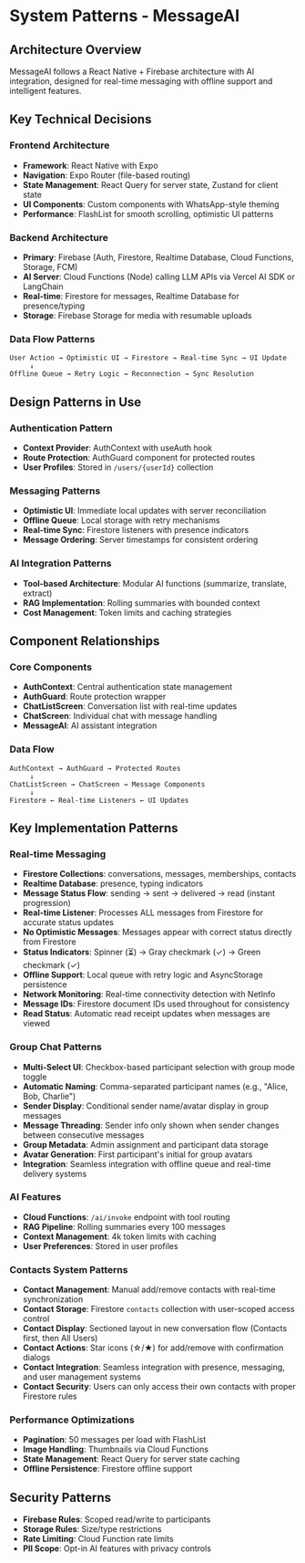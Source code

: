 # System Patterns - MessageAI

## Architecture Overview

MessageAI follows a React Native + Firebase architecture with AI integration, designed for real-time messaging with offline support and intelligent features.

## Key Technical Decisions

### Frontend Architecture

- **Framework**: React Native with Expo
- **Navigation**: Expo Router (file-based routing)
- **State Management**: React Query for server state, Zustand for client state
- **UI Components**: Custom components with WhatsApp-style theming
- **Performance**: FlashList for smooth scrolling, optimistic UI patterns

### Backend Architecture

- **Primary**: Firebase (Auth, Firestore, Realtime Database, Cloud Functions, Storage, FCM)
- **AI Server**: Cloud Functions (Node) calling LLM APIs via Vercel AI SDK or LangChain
- **Real-time**: Firestore for messages, Realtime Database for presence/typing
- **Storage**: Firebase Storage for media with resumable uploads

### Data Flow Patterns

```
User Action → Optimistic UI → Firestore → Real-time Sync → UI Update
     ↓
Offline Queue → Retry Logic → Reconnection → Sync Resolution
```

## Design Patterns in Use

### Authentication Pattern

- **Context Provider**: AuthContext with useAuth hook
- **Route Protection**: AuthGuard component for protected routes
- **User Profiles**: Stored in `/users/{userId}` collection

### Messaging Patterns

- **Optimistic UI**: Immediate local updates with server reconciliation
- **Offline Queue**: Local storage with retry mechanisms
- **Real-time Sync**: Firestore listeners with presence indicators
- **Message Ordering**: Server timestamps for consistent ordering

### AI Integration Patterns

- **Tool-based Architecture**: Modular AI functions (summarize, translate, extract)
- **RAG Implementation**: Rolling summaries with bounded context
- **Cost Management**: Token limits and caching strategies

## Component Relationships

### Core Components

- **AuthContext**: Central authentication state management
- **AuthGuard**: Route protection wrapper
- **ChatListScreen**: Conversation list with real-time updates
- **ChatScreen**: Individual chat with message handling
- **MessageAI**: AI assistant integration

### Data Flow

```
AuthContext → AuthGuard → Protected Routes
     ↓
ChatListScreen → ChatScreen → Message Components
     ↓
Firestore ← Real-time Listeners ← UI Updates
```

## Key Implementation Patterns

### Real-time Messaging

- **Firestore Collections**: conversations, messages, memberships, contacts
- **Realtime Database**: presence, typing indicators
- **Message Status Flow**: sending → sent → delivered → read (instant progression)
- **Real-time Listener**: Processes ALL messages from Firestore for accurate status updates
- **No Optimistic Messages**: Messages appear with correct status directly from Firestore
- **Status Indicators**: Spinner (⏳) → Gray checkmark (✓) → Green checkmark (✓)
- **Offline Support**: Local queue with retry logic and AsyncStorage persistence
- **Network Monitoring**: Real-time connectivity detection with NetInfo
- **Message IDs**: Firestore document IDs used throughout for consistency
- **Read Status**: Automatic read receipt updates when messages are viewed

### Group Chat Patterns

- **Multi-Select UI**: Checkbox-based participant selection with group mode toggle
- **Automatic Naming**: Comma-separated participant names (e.g., "Alice, Bob, Charlie")
- **Sender Display**: Conditional sender name/avatar display in group messages
- **Message Threading**: Sender info only shown when sender changes between consecutive messages
- **Group Metadata**: Admin assignment and participant data storage
- **Avatar Generation**: First participant's initial for group avatars
- **Integration**: Seamless integration with offline queue and real-time delivery systems

### AI Features

- **Cloud Functions**: `/ai/invoke` endpoint with tool routing
- **RAG Pipeline**: Rolling summaries every 100 messages
- **Context Management**: 4k token limits with caching
- **User Preferences**: Stored in user profiles

### Contacts System Patterns

- **Contact Management**: Manual add/remove contacts with real-time synchronization
- **Contact Storage**: Firestore `contacts` collection with user-scoped access control
- **Contact Display**: Sectioned layout in new conversation flow (Contacts first, then All Users)
- **Contact Actions**: Star icons (☆/★) for add/remove with confirmation dialogs
- **Contact Integration**: Seamless integration with presence, messaging, and user management systems
- **Contact Security**: Users can only access their own contacts with proper Firestore rules

### Performance Optimizations

- **Pagination**: 50 messages per load with FlashList
- **Image Handling**: Thumbnails via Cloud Functions
- **State Management**: React Query for server state caching
- **Offline Persistence**: Firestore offline support

## Security Patterns

- **Firebase Rules**: Scoped read/write to participants
- **Storage Rules**: Size/type restrictions
- **Rate Limiting**: Cloud Function rate limits
- **PII Scope**: Opt-in AI features with privacy controls
